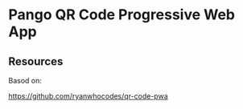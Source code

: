 # Pango QR Code Progressive Web App


## Resources

Basod on:

https://github.com/ryanwhocodes/qr-code-pwa